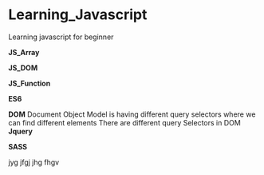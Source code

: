 # Learning_Javascript
Learning javascript for beginner

**JS_Array**

**JS_DOM**

**JS_Function**

**ES6**

**DOM**
Document Object Model is having different query selectors
where we can find different elements
There are different query Selectors in DOM
**Jquery**

**SASS**

jyg
jfgj
jhg
fhgv
